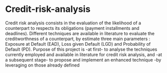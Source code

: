 # Credit-risk-analysis

Credit risk analysis consists in the evaluation of the likelihood of a counterpart
to respects its obligations (payment installments and deadlines).
Different techniques are available in literature to evaluate the creditworthness of a
counterpart, by estimate three main parameters : Exposure at Default (EAD), Loss given
Default (LGD) and Probability of Default (PD).
Purpose of this project is -at first- to analyse the techniques currently employed and available
in literature for credit risk analysis, and -at a subsequent stage- to propose and implement an
enhanced technique -by leveraging on those already defined
